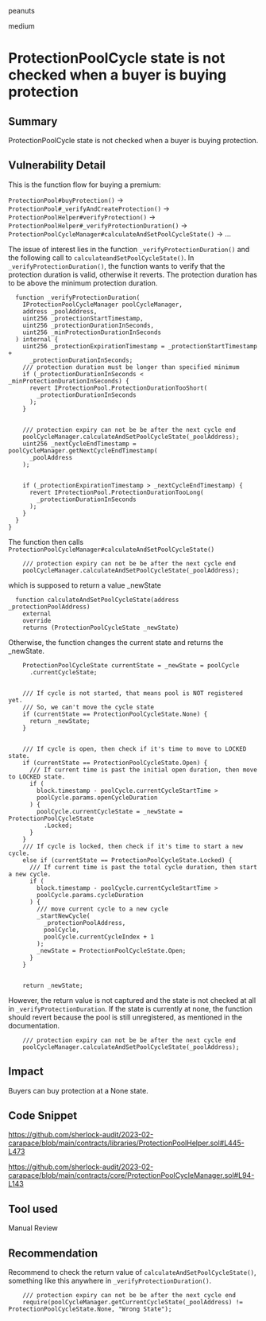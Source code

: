 peanuts

medium

# ProtectionPoolCycle state is not checked when a buyer is buying protection

## Summary

ProtectionPoolCycle state is not checked when a buyer is buying protection.

## Vulnerability Detail

This is the function flow for buying a premium:

`ProtectionPool#buyProtection()` -> `ProtectionPool#_verifyAndCreateProtection()` -> `ProtectionPoolHelper#verifyProtection()` -> `ProtectionPoolHelper#_verifyProtectionDuration()` -> `ProtectionPoolCycleManager#calculateAndSetPoolCycleState()` ->  ... 

The issue of interest lies in the function `_verifyProtectionDuration()` and the following call to `calculateandSetPoolCycleState()`. In `_verifyProtectionDuration()`, the function wants to verify that the protection duration is valid, otherwise it reverts. The protection duration has to be above the minimum protection duration.

```solidity
  function _verifyProtectionDuration(
    IProtectionPoolCycleManager poolCycleManager,
    address _poolAddress,
    uint256 _protectionStartTimestamp,
    uint256 _protectionDurationInSeconds,
    uint256 _minProtectionDurationInSeconds
  ) internal {
    uint256 _protectionExpirationTimestamp = _protectionStartTimestamp +
      _protectionDurationInSeconds;
    /// protection duration must be longer than specified minimum
    if (_protectionDurationInSeconds < _minProtectionDurationInSeconds) {
      revert IProtectionPool.ProtectionDurationTooShort(
        _protectionDurationInSeconds
      );
    }


    /// protection expiry can not be be after the next cycle end
    poolCycleManager.calculateAndSetPoolCycleState(_poolAddress);
    uint256 _nextCycleEndTimestamp = poolCycleManager.getNextCycleEndTimestamp(
      _poolAddress
    );


    if (_protectionExpirationTimestamp > _nextCycleEndTimestamp) {
      revert IProtectionPool.ProtectionDurationTooLong(
        _protectionDurationInSeconds
      );
    }
  }
}
```

The function then calls `ProtectionPoolCycleManager#calculateAndSetPoolCycleState()`

```solidity
    /// protection expiry can not be be after the next cycle end
    poolCycleManager.calculateAndSetPoolCycleState(_poolAddress);
```

which is supposed to return a value _newState

```solidity
  function calculateAndSetPoolCycleState(address _protectionPoolAddress)
    external
    override
    returns (ProtectionPoolCycleState _newState)
```

Otherwise, the function changes the current state and returns the _newState.

```solidity
    ProtectionPoolCycleState currentState = _newState = poolCycle
      .currentCycleState;


    /// If cycle is not started, that means pool is NOT registered yet.
    /// So, we can't move the cycle state
    if (currentState == ProtectionPoolCycleState.None) {
      return _newState;
    }


    /// If cycle is open, then check if it's time to move to LOCKED state.
    if (currentState == ProtectionPoolCycleState.Open) {
      /// If current time is past the initial open duration, then move to LOCKED state.
      if (
        block.timestamp - poolCycle.currentCycleStartTime >
        poolCycle.params.openCycleDuration
      ) {
        poolCycle.currentCycleState = _newState = ProtectionPoolCycleState
          .Locked;
      }
    }
    /// If cycle is locked, then check if it's time to start a new cycle.
    else if (currentState == ProtectionPoolCycleState.Locked) {
      /// If current time is past the total cycle duration, then start a new cycle.
      if (
        block.timestamp - poolCycle.currentCycleStartTime >
        poolCycle.params.cycleDuration
      ) {
        /// move current cycle to a new cycle
        _startNewCycle(
          _protectionPoolAddress,
          poolCycle,
          poolCycle.currentCycleIndex + 1
        );
        _newState = ProtectionPoolCycleState.Open;
      }
    }


    return _newState;
```

However, the return value is not captured and the state is not checked at all in  `_verifyProtectionDuration`. If the state is currently at none, the function should revert because the pool is still unregistered, as mentioned in the documentation.

```solidity
    /// protection expiry can not be be after the next cycle end
    poolCycleManager.calculateAndSetPoolCycleState(_poolAddress);
```


## Impact

Buyers can buy protection at a None state.

## Code Snippet

https://github.com/sherlock-audit/2023-02-carapace/blob/main/contracts/libraries/ProtectionPoolHelper.sol#L445-L473

https://github.com/sherlock-audit/2023-02-carapace/blob/main/contracts/core/ProtectionPoolCycleManager.sol#L94-L143

## Tool used

Manual Review

## Recommendation

Recommend to check the return value of `calculateAndSetPoolCycleState()`, something like this anywhere in `_verifyProtectionDuration()`.

```solidity
    /// protection expiry can not be be after the next cycle end
    require(poolCycleManager.getCurrentCycleState(_poolAddress) != ProtectionPoolCycleState.None, "Wrong State");
```

